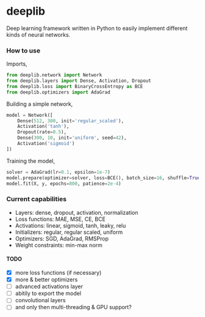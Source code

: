 # deeplib
Deep learning framework written in Python to easily implement different kinds of neural networks.

### How to use
Imports,
```py
from deeplib.network import Network
from deeplib.layers import Dense, Activation, Dropout
from deeplib.loss import BinaryCrossEntropy as BCE
from deeplib.optimizers import AdaGrad
```

Building a simple network,
```py
model = Network([
	Dense(512, 300, init='regular_scaled'),
	Activation('tanh'),
	Dropout(rate=0.5),
	Dense(300, 10, init='uniform', seed=42),
	Activation('sigmoid')
])
```

Training the model,
```py
solver = AdaGrad(lr=0.1, epsilon=1e-7)
model.prepare(optimizer=solver, loss=BCE(), batch_size=16, shuffle=True)
model.fit(X, y, epochs=800, patience=2e-4)
```

### Current capabilities
 - Layers: dense, dropout, activation, normalization
 - Loss functions: MAE, MSE, CE, BCE
 - Activations: linear, sigmoid, tanh, leaky, relu
 - Initializers: regular, regular scaled, uniform
 - Optimizers: SGD, AdaGrad, RMSProp
 - Weight constraints: min-max norm

#### TODO
 - [X] more loss functions (if necessary)
 - [X] more & better optimizers
 - [ ] advanced activations layer
 - [ ] abitily to export the model
 - [ ] convolutional layers
 - [ ] and only then multi-threading & GPU support?
